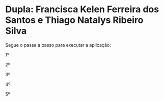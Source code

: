 # Dupla: Francisca Kelen Ferreira dos Santos e Thiago Natalys Ribeiro Silva

Segue o passa a passo para executar a aplicação:

1º 

2º

3º

4º

5º
